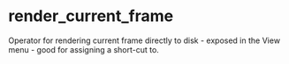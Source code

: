 # render_current_frame
Operator for rendering current frame directly to disk - exposed in the View menu - good for assigning a short-cut to. 
